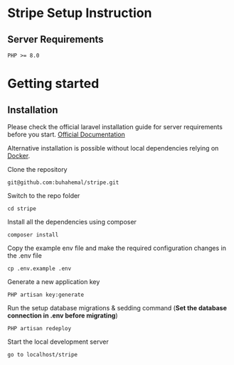 # Stripe Setup Instruction

## Server Requirements
```
PHP >= 8.0
```

# Getting started

## Installation

Please check the official laravel installation guide for server requirements before you start. [Official Documentation](https://laravel.com/docs/8.x)

Alternative installation is possible without local dependencies relying on [Docker](#docker). 

Clone the repository

    git@github.com:buhahemal/stripe.git
Switch to the repo folder

    cd stripe

Install all the dependencies using composer

    composer install

Copy the example env file and make the required configuration changes in the .env file

    cp .env.example .env

Generate a new application key

    PHP artisan key:generate

Run the setup database migrations & sedding command (**Set the database connection in .env before migrating**)

    PHP artisan redeploy

Start the local development server

    go to localhost/stripe

